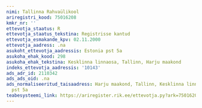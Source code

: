 ```yaml
---
nimi: Tallinna Rahvaülikool
ariregistri_kood: 75016208
kmkr_nr: ''
ettevotja_staatus: R
ettevotja_staatus_tekstina: Registrisse kantud
ettevotja_esmakande_kpv: 02.11.2000
ettevotja_aadress: .na
asukoht_ettevotja_aadressis: Estonia pst 5a
asukoha_ehak_kood: 298
asukoha_ehak_tekstina: Kesklinna linnaosa, Tallinn, Harju maakond
indeks_ettevotja_aadressis: '10143'
ads_adr_id: 2110342
ads_ads_oid: .na
ads_normaliseeritud_taisaadress: Harju maakond, Tallinn, Kesklinna linnaosa, Estonia
  pst 5a
teabesysteemi_link: https://ariregister.rik.ee/ettevotja.py?ark=75016208&ref=rekvisiidid
---
```

